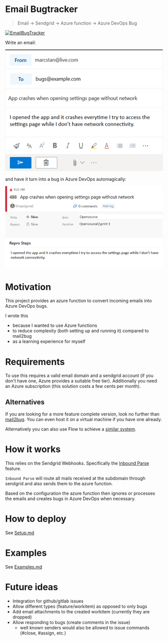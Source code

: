 # Email Bugtracker

> Email -> Sendgrid -> Azure function -> Azure DevOps Bug

[![EmailBugTracker](https://dev.azure.com/marcstanlive/96cf8193-e838-4a8e-9973-fdd3b259a768/_apis/build/status/27)](https://dev.azure.com/marcstanlive/96cf8193-e838-4a8e-9973-fdd3b259a768/_build/definition?definitionId=27)

Write an email:

![email](images/email.png)

and have it turn into a bug in Azure DevOps automagically:

![bug](images/bug.png)

# Motivation

This project provides an azure function to convert incoming emails into Azure DevOps bugs.

I wrote this

* because I wanted to use Azure functions
* to reduce complexity (both setting up and running it) compared to mail2bug
* as a learning experience for myself

# Requirements

To use this requires a valid email domain and a sendgrid account (if you don't have one, Azure provides a suitable free tier). Additionally you need an Azure subscription (this solution costs a few cents per month).

## Alternatives

If you are looking for a more feature complete version, look no further than [mail2bug](https://github.com/microsoft/mail2bug). You can even host it on a virtual machine if you have one already.

Alternatively you can also use Flow to achieve a [similar system](https://techcommunity.microsoft.com/t5/PowerApps-Flow/How-to-Manage-VSTS-Bugs-using-Flow-and-SharePoint-Part-1/td-p/89470).

# How it works

This relies on the Sendgrid Webhooks. Specifically the [Inbound Parse](https://sendgrid.com/docs/for-developers/parsing-email/inbound-email/) feature.

`Inbound Parse` will route all mails received at the subdomain through sendgrid and also sends them to the azure function.

Based on the configuration the azure function then ignores or processes the emails and creates bugs in Azure DevOps when necessary.

# How to deploy

See [Setup.md](Setup.md)

# Examples

See [Examples.md](Examples.md)

# Future ideas

* Integration for github/gitlab issues
* Allow different types (feature/workitem) as opposed to only bugs
* Add email attachments to the created workitem (currently they are dropped)
* Allow responding to bugs (create comments in the issue)
    * well known senders would also be allowed to issue commands (#close, #assign, etc.)